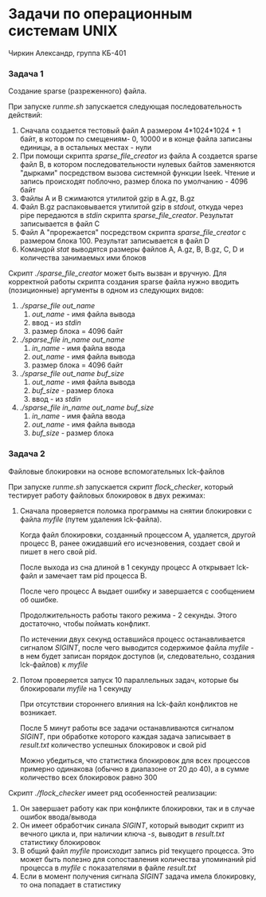 # Задачи по операционным системам UNIX
Чиркин Александр, группа КБ-401

### Задача 1
Создание sparse (разреженного) файла.

При запуске *runme.sh* запускается следующая последовательность действий:
1. Сначала создается тестовый файл A размером 4\*1024\*1024 + 1 байт, в котором по смещениям- 0, 10000 и в конце файла 
записаны единицы, а в остальных местах - нули
2. При помощи скрипта *sparse_file_creator* из файла A создается sparse файл B, в котором последовательности нулевых байтов заменяются 
"дырками" посредством вызова системной функции lseek. Чтение и запись происходят поблочно, размер блока по умолчанию - 4096 байт
3. Файлы A и B сжимаются утилитой gzip в A.gz, B.gz
4. Файл B.gz распаковывается утилитой gzip в *stdout*, откуда через pipe передаются в *stdin* скрипта *sparse_file_creator*. Результат записывается в файл C
5. Файл A "прорежается" посредством скрипта *sparse_file_creator* с размером блока 100. Результат записывается в файл D
6. Командой *stat* выводятся размеры файлов A, A.gz, B, B.gz, C, D и количества занимаемых ими блоков

Скрипт *./sparse_file_creator* может быть вызван и вручную.
Для корректной работы скрипта создания sparse файла нужно вводить (позиционные) аргументы в одном из следующих видов:
1. *./sparse_file out_name* 
   1. *out_name* - имя файла вывода
   2. ввод - из *stdin*
   3. размер блока = 4096 байт
2. *./sparse_file in_name out_name*
   1. *in_name* - имя файла ввода
   2. *out_name* - имя файла вывода
   3. размер блока = 4096 байт
3. *./sparse_file out_name buf_size*
    1. *out_name* - имя файла вывода
    2. *buf_size* - размер блока
    3. ввод - из *stdin*
4. *./sparse_file in_name out_name buf_size*
    1. *in_name* - имя файла ввода
    2. *out_name* - имя файла вывода
    3. *buf_size* - размер блока

### Задача 2
Файловые блокировки на основе вспомогательных lck-файлов

При запуске *runme.sh* запускается скрипт *flock_checker*, который тестирует работу файловых блокировок в двух режимах:
1. Сначала проверяется поломка программы на снятии блокировки с файла *myfile* (путем удаления lck-файла). 

   Когда файл блокировки, созданный процессом A, удаляется, другой процесс B, ранее ожидавший его исчезновения, создает свой и пишет в него свой pid.

   После выхода из сна длиной в 1 секунду процесс A открывает lck-файл и замечает там pid процесса B.

   После чего процесс A выдает ошибку и завершается с сообщением об ошибке.

   Продолжительность работы такого режима - 2 секунды. Этого достаточно, чтобы поймать конфликт.

   По истечении двух секунд оставшийся процесс останавливается сигналом *SIGINT*, 
после чего выводится содержимое файла *myfile* - в нем будет записан порядок доступов (и, следовательно, создания lck-файлов) к *myfile*

2. Потом проверяется запуск 10 параллельных задач, которые бы блокировали *myfile* на 1 секунду
   
   При отсутствии стороннего влияния на lck-файл конфликтов не возникает.

   После 5 минут работы все задачи останавливаются сигналом *SIGINT*, при обработке которого каждая задача записывает в  *result.txt* количество успешных блокировок и свой pid

   Можно убедиться, что статистика блокировок для всех процессов примерно одинакова (обычно в диапазоне от 20 до 40), а в сумме количество всех блокировок равно 300

Скрипт *./flock_checker* имеет ряд особенностей реализации:
1. Он завершает работу как при конфликте блокировки, так и в случае ошибок ввода/вывода
2. Он имеет обработчик синала *SIGINT*, который выводит скрипт из вечного цикла и, при наличии ключа *-s*, выводит в *result.txt* статистику блокировок
3. В общий файл *myfile* происходит запись pid текущего процесса. 
Это может быть полезно для сопоставления количества упоминаний pid процесса в *myfile* с показателями в файле *result.txt*
4. Если в момент получения сигнала *SIGINT* задача имела блокировку, то она попадает в статистику